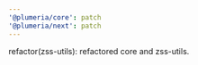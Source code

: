 ```yaml
---
'@plumeria/core': patch
'@plumeria/next': patch
---
```


refactor(zss-utils): refactored core and zss-utils.
